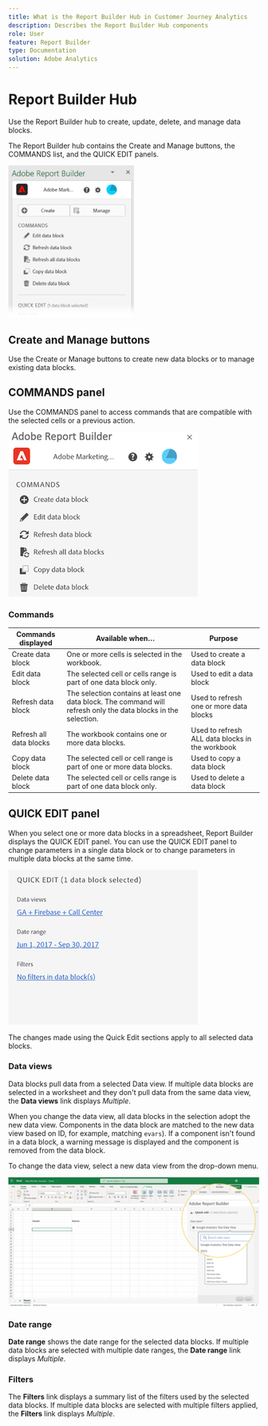 ```yaml
---
title: What is the Report Builder Hub in Customer Journey Analytics
description: Describes the Report Builder Hub components
role: User
feature: Report Builder
type: Documentation
solution: Adobe Analytics
---
```

# Report Builder Hub

Use the Report Builder hub to create, update, delete, and manage data blocks.

The Report Builder hub contains the  Create and Manage buttons, the COMMANDS list, and the QUICK EDIT panels.

<img src="./assets/hub51.png" width="50%" alt="Report Builder Hub"/>


## Create and Manage buttons

Use the Create or Manage buttons to create new data blocks or to manage existing data blocks.

## COMMANDS panel

Use the COMMANDS panel to access commands that are compatible with the selected cells or a previous action.

![The Commands panel in Report Builer Hub](./assets/hub1.png)

### Commands

| Commands displayed      | Available when…   | Purpose          |
|------|------------------|--------|
| Create data block | One or more cells is selected in the workbook. | Used to create a data block |
| Edit data block | The selected cell or cells range is part of one data block only. | Used to edit a data block                       |
| Refresh data block      | The selection contains at least one data block. The command will refresh only the data blocks in the selection. | Used to refresh one or more data blocks         |
| Refresh all data blocks | The workbook contains one or more data blocks. | Used to refresh ALL data blocks in the workbook |
| Copy data block   | The selected cell or cell range is part of one or more data blocks. | Used to copy a data block   |
| Delete data block | The selected cell or cells range is part of one data block only. | Used to delete a data block |

## QUICK EDIT panel

When you select one or more data blocks in a spreadsheet, Report Builder displays the QUICK EDIT panel. You can use the QUICK EDIT panel to change parameters in a single data block or to change parameters in multiple data blocks at the same time.

![The Quick Edit panel in Report Builder](./assets/hub2.png)

The changes made using the Quick Edit sections apply to all selected data blocks.

### Data views

Data blocks pull data from a selected Data view. If multiple data blocks are selected in a worksheet and they don't pull data from the same data view, the **Data views** link displays *Multiple*.

When you change the data view, all data blocks in the selection adopt the new data view. Components in the data block are matched to the new data view based on ID, for example, matching ```evars```). If a component isn't found in a data block, a warning message is displayed and the component is removed from the data block.

To change the data view, select a new data view from the drop-down menu.

![The Report Builder Hub showing the data view drop-down menu.](./assets/image16.png)

### Date range

**Date range** shows the date range for the selected data blocks. If multiple data blocks are selected with multiple date ranges, the **Date range** link displays *Multiple*.

### Filters

The **Filters** link displays a summary list of the filters used by the selected data blocks. If multiple data blocks are selected with multiple filters applied, the **Filters** link displays *Multiple*.
